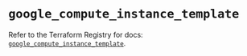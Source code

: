 # `google_compute_instance_template`

Refer to the Terraform Registry for docs: [`google_compute_instance_template`](https://registry.terraform.io/providers/hashicorp/google/6.12.0/docs/resources/compute_instance_template).
